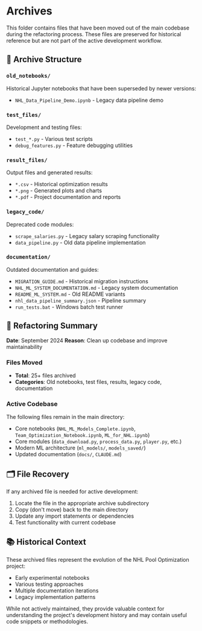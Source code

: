 # Archives

This folder contains files that have been moved out of the main codebase during the refactoring process. These files are preserved for historical reference but are not part of the active development workflow.

## 📁 Archive Structure

### `old_notebooks/`
Historical Jupyter notebooks that have been superseded by newer versions:
- `NHL_Data_Pipeline_Demo.ipynb` - Legacy data pipeline demo

### `test_files/`
Development and testing files:
- `test_*.py` - Various test scripts
- `debug_features.py` - Feature debugging utilities

### `result_files/`
Output files and generated results:
- `*.csv` - Historical optimization results
- `*.png` - Generated plots and charts
- `*.pdf` - Project documentation and reports

### `legacy_code/`
Deprecated code modules:
- `scrape_salaries.py` - Legacy salary scraping functionality
- `data_pipeline.py` - Old data pipeline implementation

### `documentation/`
Outdated documentation and guides:
- `MIGRATION_GUIDE.md` - Historical migration instructions
- `NHL_ML_SYSTEM_DOCUMENTATION.md` - Legacy system documentation
- `README_ML_SYSTEM.md` - Old README variants
- `nhl_data_pipeline_summary.json` - Pipeline summary
- `run_tests.bat` - Windows batch test runner

## 🔄 Refactoring Summary

**Date**: September 2024
**Reason**: Clean up codebase and improve maintainability

### Files Moved
- **Total**: 25+ files archived
- **Categories**: Old notebooks, test files, results, legacy code, documentation

### Active Codebase
The following files remain in the main directory:
- Core notebooks (`NHL_ML_Models_Complete.ipynb`, `Team_Optimization_Notebook.ipynb`, `ML_for_NHL.ipynb`)
- Core modules (`data_download.py`, `process_data.py`, `player.py`, etc.)
- Modern ML architecture (`ml_models/`, `models_saved/`)
- Updated documentation (`docs/`, `CLAUDE.md`)

## 🗂️ File Recovery

If any archived file is needed for active development:
1. Locate the file in the appropriate archive subdirectory
2. Copy (don't move) back to the main directory
3. Update any import statements or dependencies
4. Test functionality with current codebase

## 📚 Historical Context

These archived files represent the evolution of the NHL Pool Optimization project:
- Early experimental notebooks
- Various testing approaches
- Multiple documentation iterations
- Legacy implementation patterns

While not actively maintained, they provide valuable context for understanding the project's development history and may contain useful code snippets or methodologies.